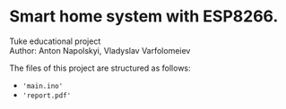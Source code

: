 # Smart home system with ESP8266.

Tuke educational project 
</br>Author: Anton Napolskyi, Vladyslav Varfolomeiev

The files of this project are structured as follows:
- <code>'main.ino'</code>
- <code>'report.pdf'</code>
